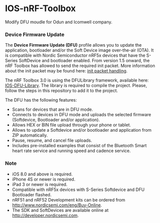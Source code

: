 # IOS-nRF-Toolbox

Modify DFU moudle for Odun and Icomwell company.

### Device Firmware Update

The **Device Firmware Update (DFU)** profile allows you to update the application, bootloader and/or the Soft Device image over-the-air (OTA). It is compatible with Nordic Semiconductor nRF5x devices that have the S-Series SoftDevice and bootloader enabled. From version 1.5 onward, the nRF Toolbox has allowed to send the required init packet. More information about the init packet may be found here: [init packet handling](https://github.com/NordicSemiconductor/nRF-Master-Control-Panel/tree/master/init%20packet%20handling).

The nRF Toolbox 3.0 is using the DFULibrary framework, available here: [IOS-DFU-Library](https://github.com/NordicSemiconductor/IOS-DFU-Library). The library is required to compile the project. Please, follow the steps in this repository to add it to the project.

The DFU has the following features:
- Scans for devices that are in DFU mode.
- Connects to devices in DFU mode and uploads the selected firmware (Softdevice, Bootloader and/or application).
- Allows HEX or BIN file upload through your phone or tablet.
- Allows to update a Softdevice and/or bootloader and application from ZIP automatically.
- Pause, resume, and cancel file uploads.
- Includes pre-installed examples that consist of the Bluetooth Smart heart rate service and running speed and cadence service.

### Note
- iOS 8.0 and above is required.
- iPhone 4S or newer is required.
- iPad 3 or newer is required.
- Compatible with nRF5x devices with S-Series Softdevice and DFU Bootloader flashed.
- nRF51 and nRF52 Development kits can be ordered from http://www.nordicsemi.com/eng/Buy-Online.
- The SDK and SoftDevices are available online at http://developer.nordicsemi.com.
